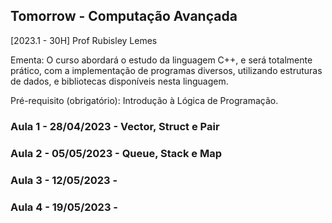 ## Tomorrow - Computação Avançada 
[2023.1 - 30H] Prof Rubisley Lemes

Ementa: O curso abordará o estudo da linguagem C++, e será totalmente prático, com a implementação de programas diversos, utilizando estruturas de dados, e bibliotecas disponíveis nesta linguagem.

Pré-requisito (obrigatório): Introdução à Lógica de Programação.

### Aula 1 - 28/04/2023 - Vector, Struct e Pair
### Aula 2 - 05/05/2023 - Queue, Stack e Map 
### Aula 3 - 12/05/2023 - 
### Aula 4 - 19/05/2023 - 